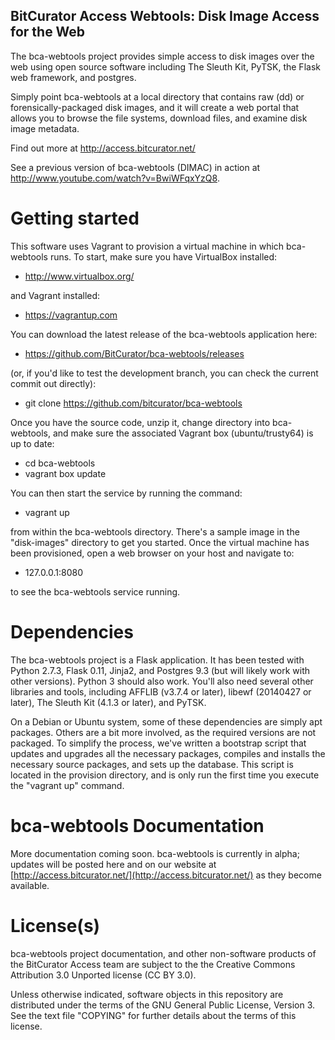 BitCurator Access Webtools: Disk Image Access for the Web
------------------------------------
The bca-webtools project provides simple access to disk images over the web using open source 
software including The Sleuth Kit, PyTSK, the Flask web framework, and postgres.

Simply point bca-webtools at a local directory that contains raw (dd) or forensically-packaged disk 
images, and it will create a web portal that allows you to browse the file systems, download 
files, and examine disk image metadata.

Find out more at <http://access.bitcurator.net/>

See a previous version of bca-webtools (DIMAC) in action at <http://www.youtube.com/watch?v=BwiWFqxYzQ8>.

# Getting started
This software uses Vagrant to provision a virtual machine in which bca-webtools runs. To start, make sure you have VirtualBox installed:

  * http://www.virtualbox.org/

and Vagrant installed:

  * https://vagrantup.com

You can download the latest release of the bca-webtools application here:

  * https://github.com/BitCurator/bca-webtools/releases

(or, if you'd like to test the development branch, you can check the current commit out directly):

  * git clone https://github.com/bitcurator/bca-webtools

Once you have the source code, unzip it, change directory into bca-webtools, and make sure the associated Vagrant box (ubuntu/trusty64) is up to date:

  * cd bca-webtools
  * vagrant box update

You can then start the service by running the command: 

  * vagrant up

from within the bca-webtools directory. There's a sample image in the "disk-images" directory to get you started. Once the virtual machine has been provisioned, open a web browser on your host and navigate to:

  * 127.0.0.1:8080

to see the bca-webtools service running.

# Dependencies

The bca-webtools project is a Flask application. It has been tested with Python 2.7.3, Flask 0.11, Jinja2, and Postgres 9.3 (but will likely work with other versions). Python 3 should also work.
You'll also need several other libraries and tools, including AFFLIB (v3.7.4 or later), libewf (20140427 or later), The Sleuth Kit (4.1.3 or later), and PyTSK.

On a Debian or Ubuntu system, some of these dependencies are simply apt packages. Others are a bit more involved, as the required versions are not packaged. To simplify the process, we've written a bootstrap script that updates and upgrades all the necessary packages, compiles and installs the necessary source packages, and sets up the database. This script is located in the provision directory, and is only run the first time you execute the "vagrant up" command.

# bca-webtools Documentation

More documentation coming soon. bca-webtools is currently in alpha; updates will be posted here and on our website at [http://access.bitcurator.net/](http://access.bitcurator.net/) as they become available.

# License(s)

bca-webtools project documentation, and other non-software products of the BitCurator Access team are subject to the the Creative Commons Attribution 3.0 Unported license (CC BY 3.0).

Unless otherwise indicated, software objects in this repository are distributed under the terms of the GNU General Public License, Version 3. See the text file "COPYING" for further details about the terms of this license.


